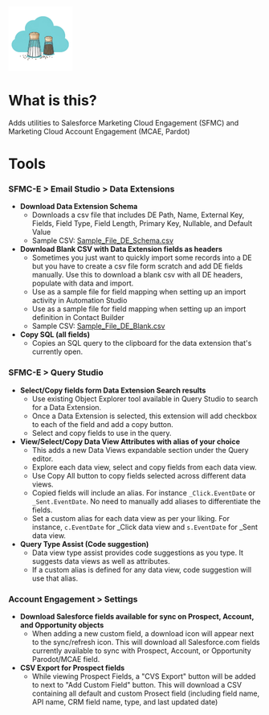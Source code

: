 ![Salt&Pepper for SFMC](images/sp-icon-128.png)
# What is this?
Adds utilities to Salesforce Marketing Cloud Engagement (SFMC) and Marketing Cloud Account Engagement (MCAE, Pardot)
# Tools
### SFMC-E > Email Studio > Data Extensions
- __Download Data Extension Schema__
  - Downloads a csv file that includes DE Path, Name, External Key, Fields, Field Type, Field Length, Primary Key, Nullable, and Default Value
  - Sample CSV: [Sample_File_DE_Schema.csv](https://github.com/mullasuleman/SFMC_Console_Toolset/blob/main/assets/Sample_File_DE_Schema.csv)
- __Download Blank CSV with Data Extension fields as headers__
  - Sometimes you just want to quickly import some records into a DE but you have to create a csv file form scratch and add DE fields manually. Use this to download a blank csv with all DE headers, populate with data and import.
  - Use as a sample file for field mapping when setting up an import activity in Automation Studio
  - Use as a sample file for field mapping when setting up an import definition in Contact Builder
  - Sample CSV: [Sample_File_DE_Blank.csv](https://github.com/mullasuleman/SFMC_Console_Toolset/blob/main/assets/Sample_File_DE_Blank.csv)
- __Copy SQL (all fields)__
  - Copies an SQL query to the clipboard for the data extension that's currently open.

### SFMC-E > Query Studio 
- __Select/Copy fields form Data Extension Search results__
  - Use existing Object Explorer tool available in Query Studio to search for a Data Extension.
  - Once a Data Extension is selected, this extension will add checkbox to each of the field and add a copy button.
  - Select and copy fields to use in the query.
- __View/Select/Copy Data View Attributes with alias of your choice__
  - This adds a new Data Views expandable section under the Query editor.
  - Explore each data view, select and copy fields from each data view.
  - Use Copy All button to copy fields selected across different data views.
  - Copied fields will include an alias. For instance `_Click.EventDate` or `_Sent.EventDate`. No need to manually add aliases to differentiate the fields.
  - Set a custom alias for each data view as per your liking. For instance, `c.EventDate` for _Click data view and `s.EventDate` for _Sent data view.
- __Query Type Assist (Code suggestion)__
  - Data view type assist provides code suggestions as you type. It suggests data views as well as attributes. 
  - If a custom alias is defined for any data view, code suggestion will use that alias.

### Account Engagement > Settings 
- __Download Salesforce fields available for sync on Prospect, Account, and Opportunity objects__
  - When adding a new custom field, a download icon will appear next to the sync/refresh icon. This will download all Salesforce.com fields currently available to sync with Prospect, Account, or Opportunity Parodot/MCAE field.
- __CSV Export for Prospect fields__
  - While viewing Prospect Fields, a "CVS Export" button will be added to next to "Add Custom Field" button. This will download a CSV containing all default and custom Prosect field (including field name, API name, CRM field name, type, and last updated date)
